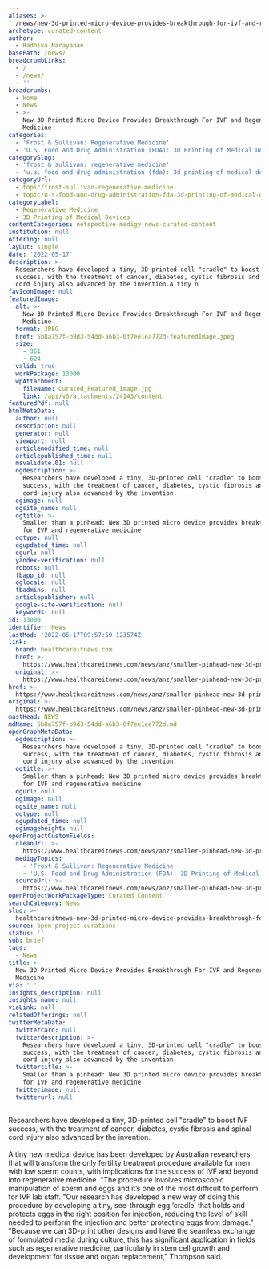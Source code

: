 ```yaml
---
aliases: >-
  /news/new-3d-printed-micro-device-provides-breakthrough-for-ivf-and-regenerative-medicine
archetype: curated-content
author:
  - Radhika Narayanan
basePath: /news/
breadcrumbLinks:
  - /
  - /news/
  - ''
breadcrumbs:
  - Home
  - News
  - >-
    New 3D Printed Micro Device Provides Breakthrough For IVF and Regenerative
    Medicine
categories:
  - 'Frost & Sullivan: Regenerative Medicine'
  - 'U.S. Food and Drug Administration (FDA): 3D Printing of Medical Devices'
categorySlug:
  - 'frost & sullivan: regenerative medicine'
  - 'u.s. food and drug administration (fda): 3d printing of medical devices'
categoryUrl:
  - topic/frost-sullivan-regenerative-medicine
  - topic/u-s-food-and-drug-administration-fda-3d-printing-of-medical-devices
categoryLabel:
  - Regenerative Medicine
  - 3D Printing of Medical Devices
contentCategories: netspective-medigy-news-curated-content
institution: null
offering: null
layOut: single
date: '2022-05-17'
description: >-
  Researchers have developed a tiny, 3D-printed cell "cradle" to boost IVF
  success, with the treatment of cancer, diabetes, cystic fibrosis and spinal
  cord injury also advanced by the invention.A tiny n
favIconImage: null
featuredImage:
  alt: >-
    New 3D Printed Micro Device Provides Breakthrough For IVF and Regenerative
    Medicine
  format: JPEG
  href: 5b8a757f-b9d3-54dd-a6b3-0f7ee1ea772d-featuredImage.jpeg
  size:
    - 351
    - 624
  valid: true
  workPackage: 13000
  wpAttachment:
    fileName: Curated_Featured_Image.jpg
    link: /api/v3/attachments/24143/content
featuredPdf: null
htmlMetaData:
  author: null
  description: null
  generator: null
  viewport: null
  articlemodified_time: null
  articlepublished_time: null
  msvalidate.01: null
  ogdescription: >-
    Researchers have developed a tiny, 3D-printed cell "cradle" to boost IVF
    success, with the treatment of cancer, diabetes, cystic fibrosis and spinal
    cord injury also advanced by the invention.
  ogimage: null
  ogsite_name: null
  ogtitle: >-
    Smaller than a pinhead: New 3D printed micro device provides breakthrough
    for IVF and regenerative medicine
  ogtype: null
  ogupdated_time: null
  ogurl: null
  yandex-verification: null
  robots: null
  fbapp_id: null
  oglocale: null
  fbadmins: null
  articlepublisher: null
  google-site-verification: null
  keywords: null
id: 13000
identifier: News
lastMod: '2022-05-17T09:57:59.123574Z'
link:
  brand: healthcareitnews.com
  href: >-
    https://www.healthcareitnews.com/news/anz/smaller-pinhead-new-3d-printed-micro-device-provides-breakthrough-ivf-and-regenerative
  original: >-
    https://www.healthcareitnews.com/news/anz/smaller-pinhead-new-3d-printed-micro-device-provides-breakthrough-ivf-and-regenerative
href: >-
  https://www.healthcareitnews.com/news/anz/smaller-pinhead-new-3d-printed-micro-device-provides-breakthrough-ivf-and-regenerative
original: >-
  https://www.healthcareitnews.com/news/anz/smaller-pinhead-new-3d-printed-micro-device-provides-breakthrough-ivf-and-regenerative
mastHead: NEWS
mdName: 5b8a757f-b9d3-54dd-a6b3-0f7ee1ea772d.md
openGraphMetaData:
  ogdescription: >-
    Researchers have developed a tiny, 3D-printed cell "cradle" to boost IVF
    success, with the treatment of cancer, diabetes, cystic fibrosis and spinal
    cord injury also advanced by the invention.
  ogtitle: >-
    Smaller than a pinhead: New 3D printed micro device provides breakthrough
    for IVF and regenerative medicine
  ogurl: null
  ogimage: null
  ogsite_name: null
  ogtype: null
  ogupdated_time: null
  ogimageheight: null
openProjectCustomFields:
  cleanUrl: >-
    https://www.healthcareitnews.com/news/anz/smaller-pinhead-new-3d-printed-micro-device-provides-breakthrough-ivf-and-regenerative
  medigyTopics:
    - 'Frost & Sullivan: Regenerative Medicine'
    - 'U.S. Food and Drug Administration (FDA): 3D Printing of Medical Devices'
  sourceUrl: >-
    https://www.healthcareitnews.com/news/anz/smaller-pinhead-new-3d-printed-micro-device-provides-breakthrough-ivf-and-regenerative
openProjectWorkPackageType: Curated Content
searchCategory: News
slug: >-
  healthcareitnews-new-3d-printed-micro-device-provides-breakthrough-for-ivf-and-regenerative-medicine
source: open-project-curations
status: ''
sub: brief
tags:
  - News
title: >-
  New 3D Printed Micro Device Provides Breakthrough For IVF and Regenerative
  Medicine
via: ' '
insights_description: null
insights_name: null
viaLink: null
relatedOfferings: null
twitterMetaData:
  twittercard: null
  twitterdescription: >-
    Researchers have developed a tiny, 3D-printed cell "cradle" to boost IVF
    success, with the treatment of cancer, diabetes, cystic fibrosis and spinal
    cord injury also advanced by the invention.
  twittertitle: >-
    Smaller than a pinhead: New 3D printed micro device provides breakthrough
    for IVF and regenerative medicine
  twitterimage: null
  twitterurl: null
---
```

<p>Researchers have developed a tiny, 3D-printed cell "cradle" to boost IVF success, with the treatment of cancer, diabetes, cystic fibrosis and spinal cord injury also advanced by the invention.<br><br>A tiny new medical device has been developed by Australian researchers that will transform the only fertility treatment procedure available for men with low sperm counts, with implications for the success of IVF and beyond into regenerative medicine.
"The procedure involves microscopic manipulation of sperm and eggs and it’s one of the most difficult to perform for IVF lab staff.
"Our research has developed a new way of doing this procedure by developing a tiny, see-through egg ‘cradle’ that holds and protects eggs in the right position for injection, reducing the level of skill needed to perform the injection and better protecting eggs from damage."
"Because we can 3D-print other designs and have the seamless exchange of formulated media during culture, this has significant application in fields such as regenerative medicine, particularly in stem cell growth and development for tissue and organ replacement," Thompson said.</p>